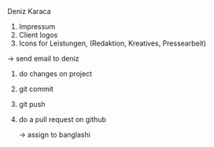 Deniz Karaca

1. Impressum
2. Client logos
3. Icons for Leistungen, (Redaktion, Kreatives, Pressearbeit)

-> send email to deniz


1. do changes on project
2. git commit
3. git push
4. do a pull request on github

	-> assign to banglashi
